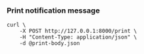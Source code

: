 ### Print notification message

```shell
curl \
    -X POST http://127.0.0.1:8000/print \
    -H "Content-Type: application/json" \
    -d @print-body.json
```

